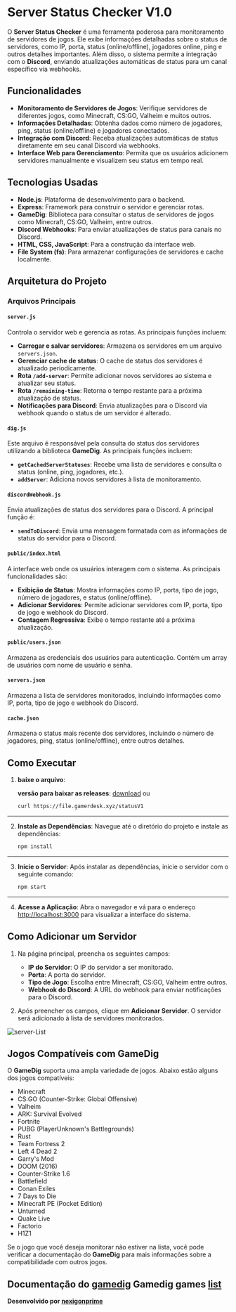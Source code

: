 # Server Status Checker V1.0

O **Server Status Checker** é uma ferramenta poderosa para monitoramento de servidores de jogos. Ele exibe informações detalhadas sobre o status de servidores, como IP, porta, status (online/offline), jogadores online, ping e outros detalhes importantes. Além disso, o sistema permite a integração com o **Discord**, enviando atualizações automáticas de status para um canal específico via webhooks.

## Funcionalidades

- **Monitoramento de Servidores de Jogos**: Verifique servidores de diferentes jogos, como Minecraft, CS:GO, Valheim e muitos outros.
- **Informações Detalhadas**: Obtenha dados como número de jogadores, ping, status (online/offline) e jogadores conectados.
- **Integração com Discord**: Receba atualizações automáticas de status diretamente em seu canal Discord via webhooks.
- **Interface Web para Gerenciamento**: Permita que os usuários adicionem servidores manualmente e visualizem seu status em tempo real.

## Tecnologias Usadas

- **Node.js**: Plataforma de desenvolvimento para o backend.
- **Express**: Framework para construir o servidor e gerenciar rotas.
- **GameDig**: Biblioteca para consultar o status de servidores de jogos como Minecraft, CS:GO, Valheim, entre outros.
- **Discord Webhooks**: Para enviar atualizações de status para canais no Discord.
- **HTML, CSS, JavaScript**: Para a construção da interface web.
- **File System (fs)**: Para armazenar configurações de servidores e cache localmente.

## Arquitetura do Projeto

### **Arquivos Principais**

#### **`server.js`**
Controla o servidor web e gerencia as rotas. As principais funções incluem:
- **Carregar e salvar servidores**: Armazena os servidores em um arquivo `servers.json`.
- **Gerenciar cache de status**: O cache de status dos servidores é atualizado periodicamente.
- **Rota `/add-server`**: Permite adicionar novos servidores ao sistema e atualizar seu status.
- **Rota `/remaining-time`**: Retorna o tempo restante para a próxima atualização de status.
- **Notificações para Discord**: Envia atualizações para o Discord via webhook quando o status de um servidor é alterado.

#### **`dig.js`**
Este arquivo é responsável pela consulta do status dos servidores utilizando a biblioteca **GameDig**. As principais funções incluem:
- **`getCachedServerStatuses`**: Recebe uma lista de servidores e consulta o status (online, ping, jogadores, etc.).
- **`addServer`**: Adiciona novos servidores à lista de monitoramento.

#### **`discordWebhook.js`**
Envia atualizações de status dos servidores para o Discord. A principal função é:
- **`sendToDiscord`**: Envia uma mensagem formatada com as informações de status do servidor para o Discord.

#### **`public/index.html`**
A interface web onde os usuários interagem com o sistema. As principais funcionalidades são:
- **Exibição de Status**: Mostra informações como IP, porta, tipo de jogo, número de jogadores, e status (online/offline).
- **Adicionar Servidores**: Permite adicionar servidores com IP, porta, tipo de jogo e webhook do Discord.
- **Contagem Regressiva**: Exibe o tempo restante até a próxima atualização.

#### **`public/users.json`**
Armazena as credenciais dos usuários para autenticação. Contém um array de usuários com nome de usuário e senha.

#### **`servers.json`**
Armazena a lista de servidores monitorados, incluindo informações como IP, porta, tipo de jogo e webhook do Discord.

#### **`cache.json`**
Armazena o status mais recente dos servidores, incluindo o número de jogadores, ping, status (online/offline), entre outros detalhes.

## Como Executar

1. **baixe o arquivo**:
    
    **versão para baixar as releases**: [download](https://github.com/nexigonprime/game-status/releases/tag/server_status_1.0)
    ou
    ```bash
    curl https://file.gamerdesk.xyz/statusV1
    ```

---

2. **Instale as Dependências**:
    Navegue até o diretório do projeto e instale as dependências:
    ```bash
    npm install
    ```

---

3. **Inicie o Servidor**:
    Após instalar as dependências, inicie o servidor com o seguinte comando:
    ```bash
    npm start
    ```

---

4. **Acesse a Aplicação**:
    Abra o navegador e vá para o endereço [http://localhost:3000](http://localhost:3000) para visualizar a interface do sistema.

## Como Adicionar um Servidor

1. Na página principal, preencha os seguintes campos:
   - **IP do Servidor**: O IP do servidor a ser monitorado.
   - **Porta**: A porta do servidor.
   - **Tipo de Jogo**: Escolha entre Minecraft, CS:GO, Valheim entre outros.
   - **Webhook do Discord**: A URL do webhook para enviar notificações para o Discord.

2. Após preencher os campos, clique em **Adicionar Servidor**. O servidor será adicionado à lista de servidores monitorados.

![server-List](https://prnt.sc/KM9BAzJZ36L3)


## Jogos Compatíveis com GameDig

O **GameDig** suporta uma ampla variedade de jogos. Abaixo estão alguns dos jogos compatíveis:

- Minecraft
- CS:GO (Counter-Strike: Global Offensive)
- Valheim
- ARK: Survival Evolved
- Fortnite
- PUBG (PlayerUnknown's Battlegrounds)
- Rust
- Team Fortress 2
- Left 4 Dead 2
- Garry's Mod
- DOOM (2016)
- Counter-Strike 1.6
- Battlefield
- Conan Exiles
- 7 Days to Die
- Minecraft PE (Pocket Edition)
- Unturned
- Quake Live
- Factorio
- H1Z1

Se o jogo que você deseja monitorar não estiver na lista, você pode verificar a documentação do **GameDig** para mais informações sobre a compatibilidade com outros jogos.

**Documentação do [gamedig](https://www.npmjs.com/package/gamedig)**
**Gamedig games [list](https://github.com/gamedig/node-gamedig/blob/HEAD/GAMES_LIST.md)**
---

**Desenvolvido por [nexigonprime](https://github.com/nexigonprime)**
